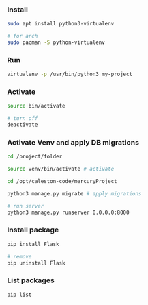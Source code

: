 ### Install

```bash
sudo apt install python3-virtualenv

# for arch
sudo pacman -S python-virtualenv
```

### Run

```bash
virtualenv -p /usr/bin/python3 my-project
```

### Activate

```bash
source bin/activate

# turn off
deactivate
```

### Activate Venv and apply DB migrations

```bash
cd /project/folder

source venv/bin/activate # activate

cd /opt/caleston-code/mercuryProject

python3 manage.py migrate # apply migrations

# run server
python3 manage.py runserver 0.0.0.0:8000
```



### Install package

```bash
pip install Flask

# remove
pip uninstall Flask
```

### List packages

```bash
pip list
```


